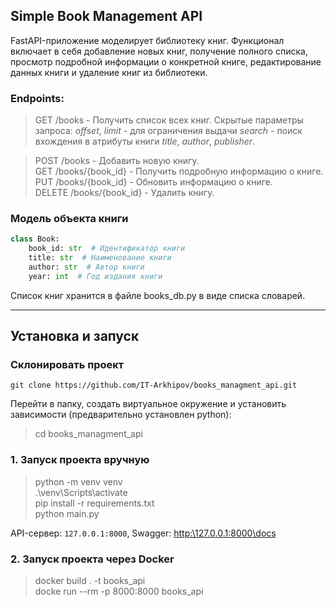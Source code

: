 ## Simple Book Management API

FastAPI-приложение моделирует библиотеку книг. Функционал включает в себя добавление новых книг, получение полного списка, просмотр подробной информации о конкретной книге, редактирование данных книги и удаление книг из библиотеки.

### Endpoints:
> GET /books - Получить список всех книг. Скрытые параметры запроса: _offset_, _limit_ - для ограничения выдачи
> _search_ - поиск вхождения в атрибуты книги _title_, _author_, _publisher_.<br>
> 


>POST /books - Добавить новую книгу.<br>
GET /books/{book_id} - Получить подробную информацию о книге.<br>
PUT /books/{book_id} - Обновить информацию о книге.<br>
DELETE /books/{book_id} - Удалить книгу.


### Модель объекта книги
```python
class Book:
    book_id: str  # Идентификатор книги
    title: str  # Наименование книги
    author: str  # Автор книги
    year: int  # Год издания книги
```

Список книг хранится в файле books_db.py в виде списка словарей.

---
## Установка и запуск

### Склонировать проект

`git clone https://github.com/IT-Arkhipov/books_managment_api.git`

Перейти в папку, создать виртуальное окружение и установить зависимости (предварительно установлен python):
> cd books_managment_api<br>

### 1. Запуск проекта вручную
> python -m venv venv<br>
> .\venv\Scripts\activate<br>
> pip install -r requirements.txt<br>
> python main.py

API-сервер: `127.0.0.1:8000`, Swagger: [http:\\127.0.0.1:8000\docs](http:\\127.0.0.1:8000\docs)

### 2. Запуск проекта через Docker
> docker build . -t books_api<br>
> docke run --rm -p 8000:8000 books_api
